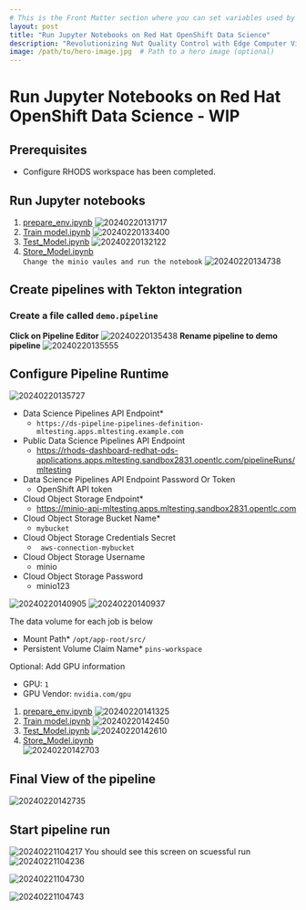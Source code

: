 ```yaml
---
# This is the Front Matter section where you can set variables used by Jekyll
layout: post
title: "Run Jupyter Notebooks on Red Hat OpenShift Data Science"
description: "Revolutionizing Nut Quality Control with Edge Computer Vision using YOLO V5 and Microshift"
image: /path/to/hero-image.jpg  # Path to a hero image (optional)
---
```


# Run Jupyter Notebooks on Red Hat OpenShift Data Science - WIP

## Prerequisites
* Configure RHODS workspace has been completed.

## Run Jupyter notebooks 
1. [prepare_env.ipynb](https://github.com/tosin2013/redhat-pins-ai-demo/blob/main/prepare_env.ipynb)
![20240220131717](https://i.imgur.com/NOrV7m2.png)
2. [Train model.ipynb](https://github.com/tosin2013/redhat-pins-ai-demo/blob/main/Train_Model.ipynb)
![20240220133400](https://i.imgur.com/HqpcRMR.png)
3. [Test_Model.ipynb](https://github.com/tosin2013/redhat-pins-ai-demo/blob/main/Test_Model.ipynb)
![20240220132122](https://i.imgur.com/1SIFfBg.png)
4. [Store_Model.ipynb](https://github.com/tosin2013/redhat-pins-ai-demo/blob/main/Store_Model.ipynb)  
`Change the minio vaules and run the notebook`
![20240220134738](https://i.imgur.com/sBiIxs2.png)

## Create pipelines with Tekton integration

### Create a file called `demo.pipeline`
**Click on Pipeline Editor**
![20240220135438](https://i.imgur.com/wwPrHSw.png)
**Rename pipeline to demo pipeline**
![20240220135555](https://i.imgur.com/uAJx1As.png)

## Configure Pipeline Runtime
![20240220135727](https://i.imgur.com/5sNyQj4.png)

* Data Science Pipelines API Endpoint* 
  * `https://ds-pipeline-pipelines-definition-mltesting.apps.mltesting.example.com`
* Public Data Science Pipelines API Endpoint
  * https://rhods-dashboard-redhat-ods-applications.apps.mltesting.sandbox2831.opentlc.com/pipelineRuns/mltesting
* Data Science Pipelines API Endpoint Password Or Token
  * OpenShift API token
* Cloud Object Storage Endpoint*
  * https://minio-api-mltesting.apps.mltesting.sandbox2831.opentlc.com
* Cloud Object Storage Bucket Name*
  * `mybucket`
* Cloud Object Storage Credentials Secret
  * ` aws-connection-mybucket`
* Cloud Object Storage Username
  * minio
* Cloud Object Storage Password
  * minio123

![20240220140905](https://i.imgur.com/Wl1vo5z.png)
![20240220140937](https://i.imgur.com/IAdfshr.png)

The data volume for each job is below 
* Mount Path* `/opt/app-root/src/`
* Persistent Volume Claim Name* `pins-workspace`

Optional: Add GPU information
* GPU: `1`
* GPU Vendor: `nvidia.com/gpu`

1. [prepare_env.ipynb](https://github.com/tosin2013/redhat-pins-ai-demo/blob/main/prepare_env.ipynb)
![20240220141325](https://i.imgur.com/Rbd73yn.png)
2. [Train model.ipynb](https://github.com/tosin2013/redhat-pins-ai-demo/blob/main/Train_Model.ipynb)
![20240220142450](https://i.imgur.com/BUdu5tB.png)
3. [Test_Model.ipynb](https://github.com/tosin2013/redhat-pins-ai-demo/blob/main/Test_Model.ipynb)
![20240220142610](https://i.imgur.com/AIH2rWq.png)
4. [Store_Model.ipynb](https://github.com/tosin2013/redhat-pins-ai-demo/blob/main/Store_Model.ipynb)  
![20240220142703](https://i.imgur.com/fRy3xYe.png)

## Final View of the pipeline
![20240220142735](https://i.imgur.com/D4oECVh.png)

## Start pipeline run
![20240221104217](https://i.imgur.com/g1irJy4.png)
You should see this screen on scuessful run
![20240221104236](https://i.imgur.com/VPMwewb.png)

![20240221104730](https://i.imgur.com/O2Fyj5O.png)

![20240221104743](https://i.imgur.com/snizZiw.png)